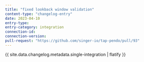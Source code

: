 ```yaml
---
title: "fixed lookback window validation"
content-type: "changelog-entry"
date: 2023-04-10
entry-type: 
entry-category: integration
connection-id: 
connection-version: 
pull-request: "https://github.com/singer-io/tap-pendo/pull/93"
---
```

{{ site.data.changelog.metadata.single-integration | flatify }}